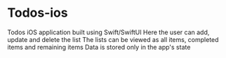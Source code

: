 # Todos-ios
Todos iOS application built using Swift/SwiftUI
Here the user can add, update and delete the list
The lists can be viewed as all items, completed items and remaining items
Data is stored only in the app's state
